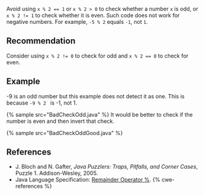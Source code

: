 Avoid using `x % 2 == 1` or `x % 2 > 0` to check whether a number `x` is odd, or `x % 2 != 1` to check whether it is even. Such code does not work for negative numbers. For example, `-5 % 2` equals `-1`, not `1`.


## Recommendation
Consider using `x % 2 != 0` to check for odd and `x % 2 == 0` to check for even.


## Example
-9 is an odd number but this example does not detect it as one. This is because `-9 % 2 ` is -1, not 1.

{% sample src="BadCheckOdd.java" %}
It would be better to check if the number is even and then invert that check.

{% sample src="BadCheckOddGood.java" %}

## References
* J. Bloch and N. Gafter, *Java Puzzlers: Traps, Pitfalls, and Corner Cases*, Puzzle 1. Addison-Wesley, 2005.
* Java Language Specification: [Remainder Operator %](https://docs.oracle.com/javase/specs/jls/se11/html/jls-15.html#jls-15.17.3).
{% cwe-references %}
